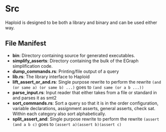 # Src

Haploid is designed to be both a library and binary and can be used either way.

## File Manifest

* __bin__: Directory containing source for generated executables.
* __simplify_asserts__: Directory containing the bulk of the EGraph simplification code.
* __dump_commands.rs__: Printing/file output of a query
* __lib.rs__: The library interface to Haploid
* __lift_assert_or_and.rs__: Single purpose rewrite to perform the rewrite `(and (or same a) (or same b) ...)` goes to `(and same (or a b ...))`
* __parse_input.rs__: Input reader that either takes from a file or standard in and parses it as smt2
* __sort_commands.rs__: Sort a query so that it is in the order configuration, variable declarations, assignment asserts, general asserts, check sat. Within each category also sort alphabetically.
* __split_assert_and__: Single purpose rewrite to perform the rewrite `(assert (and a b c)` goes to `(assert a)(assert b)(assert c)`